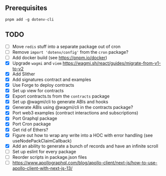 ## Prerequisites

```shell
pnpm add -g dotenv-cli 
```

## TODO

- [ ] Move `redis` stuff into a separate package out of cron
- [ ] Remove `import 'dotenv/config'` from the `cron` package?
- [ ] Add docker build (see https://pnpm.io/docker)
- [x] Upgrade `wagmi` and `viem` https://wagmi.sh/react/guides/migrate-from-v1-to-v2
- [x] Add Slither
- [x] Add signatures contract and examples
- [x] Use Forge to deploy contracts
- [x] Set up view for contracts
- [x] Export contracts.ts from the `contracts` package
- [x] Set up @wagmi/cli to generate ABIs and hooks
- [x] Generate ABIs using @wagmi/cli in the contracts package?
- [x] Port web3 examples (contract interactions and subscriptions)
- [x] Port Graphql package
- [x] Port Cron package
- [x] Get rid of Ethers?
- [x] Figure out how to wrap any write into a HOC with error handling (see useNodePackClaimCallback)
- [x] Add an ability to generate a bunch of records and have an infinite scroll
- [ ] Set up eslint for every package
- [ ] Reorder scripts in package.json files
- [ ] https://www.apollographql.com/blog/apollo-client/next-js/how-to-use-apollo-client-with-next-js-13/
